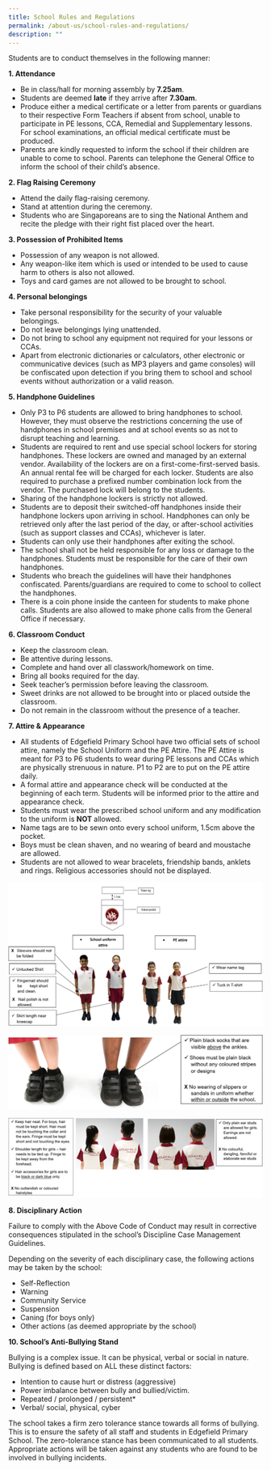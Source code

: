 ```yaml
---
title: School Rules and Regulations
permalink: /about-us/school-rules-and-regulations/
description: ""
---
```

Students are to conduct themselves in the following manner:

**1\. Attendance**

*   Be in class/hall for morning assembly by **7.25am**.
*   Students are deemed **late** if they arrive after **7.30am**.
*   Produce either a medical certificate or a letter from parents or guardians to their respective Form Teachers if absent from school, unable to participate in PE lessons, CCA, Remedial and Supplementary lessons. For school examinations, an official medical certificate must be produced.
*   Parents are kindly requested to inform the school if their children are unable to come to school. Parents can telephone the General Office to inform the school of their child’s absence.

**2\. Flag Raising Ceremony**

*   Attend the daily flag-raising ceremony. 
*   Stand at attention during the ceremony.
*   Students who are Singaporeans are to sing the National Anthem and recite the pledge with their right fist placed over the heart.

**3\. Possession of Prohibited Items**

*   Possession of any weapon is not allowed.
*   Any weapon-like item which is used or intended to be used to cause harm to others is also not allowed.
*   Toys and card games are not allowed to be brought to school.

**4\. Personal belongings**

*   Take personal responsibility for the security of your valuable belongings. 
*   Do not leave belongings lying unattended.
*   Do not bring to school any equipment not required for your lessons or CCAs.
*   Apart from electronic dictionaries or calculators, other electronic or communicative devices (such as MP3 players and game consoles) will be confiscated upon detection if you bring them to school and school events without authorization or a valid reason.

**5\. Handphone Guidelines**

*   Only P3 to P6 students are allowed to bring handphones to school. However, they must observe the restrictions concerning the use of handphones in school premises and at school events so as not to disrupt teaching and learning.
*   Students are required to rent and use special school lockers for storing handphones. These lockers are owned and managed by an external vendor. Availability of the lockers are on a first-come-first-served basis. An annual rental fee will be charged for each locker. Students are also required to purchase a prefixed number combination lock from the vendor. The purchased lock will belong to the students.
*   Sharing of the handphone lockers is strictly not allowed.
*   Students are to deposit their switched-off handphones inside their handphone lockers upon arriving in school. Handphones can only be retrieved only after the last period of the day, or after-school activities (such as support classes and CCAs), whichever is later. 
*   Students can only use their handphones after exiting the school.
*   The school shall not be held responsible for any loss or damage to the handphones. Students must be responsible for the care of their own handphones.
*   Students who breach the guidelines will have their handphones confiscated. Parents/guardians are required to come to school to collect the handphones. 
*   There is a coin phone inside the canteen for students to make phone calls. Students are also allowed to make phone calls from the General Office if necessary.

**6\. Classroom Conduct**

*   Keep the classroom clean.
*   Be attentive during lessons.
*   Complete and hand over all classwork/homework on time.
*   Bring all books required for the day.
*   Seek teacher’s permission before leaving the classroom.
*   Sweet drinks are not allowed to be brought into or placed outside the classroom.
*   Do not remain in the classroom without the presence of a teacher.

**7\. Attire & Appearance**

*   All students of Edgefield Primary School have two official sets of school attire, namely the School Uniform and the PE Attire. The PE Attire is meant for P3 to P6 students to wear during PE lessons and CCAs which are physically strenuous in nature. P1 to P2 are to put on the PE attire daily. 
*   A formal attire and appearance check will be conducted at the beginning of each term. Students will be informed prior to the attire and appearance check.
*   Students must wear the prescribed school uniform and any modification to the uniform is **NOT** allowed.
*   Name tags are to be sewn onto every school uniform, 1.5cm above the pocket.
*   Boys must be clean shaven, and no wearing of beard and moustache are allowed.
*   Students are not allowed to wear bracelets, friendship bands, anklets and rings. Religious accessories should not be displayed.

![](/images/school%20uniform.png)

![](/images/school%20shoes.png)

![](/images/hair%20neat.png)

**8\. Disciplinary Action**

Failure to comply with the Above Code of Conduct may result in corrective consequences stipulated in the school’s Discipline Case Management Guidelines. 

Depending on the severity of each disciplinary case, the following actions may be taken by the school:

*   Self-Reflection
*   Warning
*   Community Service 
*   Suspension 
*   Caning (for boys only)
*   Other actions (as deemed appropriate by the school)

**10\. School’s Anti-Bullying Stand**

Bullying is a complex issue. It can be physical, verbal or social in nature. Bullying is defined based on ALL these distinct factors:

*   Intention to cause hurt or distress (aggressive)
*   Power imbalance between bully and bullied/victim.
*   Repeated / prolonged / persistent\* 
*   Verbal/ social, physical, cyber

The school takes a firm zero tolerance stance towards all forms of bullying. This is to ensure the safety of all staff and students in Edgefield Primary School. The zero-tolerance stance has been communicated to all students. Appropriate actions will be taken against any students who are found to be involved in bullying incidents.